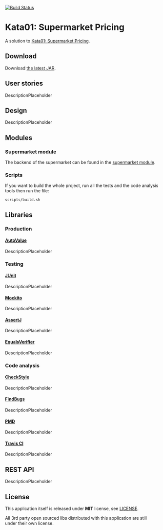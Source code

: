 [![Build Status](https://travis-ci.org/AkiKanellis/kata01-supermarket-pricing.svg?branch=develop)](https://travis-ci.org/AkiKanellis/kata01-supermarket-pricing)
# Kata01: Supermarket Pricing
A solution to [Kata01: Supermarket Pricing](http://codekata.com/kata/kata01-supermarket-pricing).

## Download
Download [the latest JAR][1].

## User stories
DescriptionPlaceholder

## Design
DescriptionPlaceholder

## Modules

### Supermarket module
The backend of the supermarket can be found in the [supermarket module](supermarket).

### Scripts
If you want to build the whole project, run all the tests and the code analysis tools then run the file:

`scripts/build.sh`

## Libraries

### Production

#### [AutoValue](https://github.com/google/auto)
DescriptionPlaceholder

### Testing

#### [JUnit](http://junit.org/junit4/)
DescriptionPlaceholder

#### [Mockito](http://site.mockito.org/)
DescriptionPlaceholder

#### [AssertJ](http://joel-costigliola.github.io/assertj/)
DescriptionPlaceholder

#### [EqualsVerifier](http://jqno.nl/equalsverifier/)
DescriptionPlaceholder

### Code analysis

#### [CheckStyle](http://checkstyle.sourceforge.net/)
DescriptionPlaceholder

#### [FindBugs](http://findbugs.sourceforge.net/)
DescriptionPlaceholder

#### [PMD](https://pmd.github.io/)
DescriptionPlaceholder

#### [Travis CI](https://travis-ci.org/)
DescriptionPlaceholder

## REST API
DescriptionPlaceholder

## License
This application itself is released under **MIT** license, see [LICENSE](./LICENSE).

All 3rd party open sourced libs distributed with this application are still under their own license.

[1]: https://github.com/AkiKanellis/kata01-supermarket-pricing/releases/download/v1.0/supermarket-1.0.jar